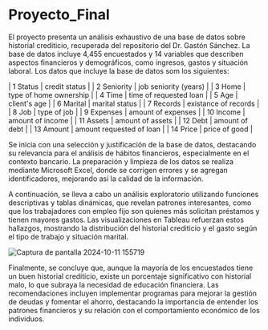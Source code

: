 # **Proyecto_Final**

El proyecto presenta un análisis exhaustivo de una base de datos sobre historial crediticio, recuperada del repositorio del Dr. Gastón Sánchez. La base de datos incluye 4,455 encuestados y 14 variables que describen aspectos financieros y demográficos, como ingresos, gastos y situación laboral. Los datos que incluye la base de datos som los siguientes:

| 1 Status	    | credit status            |
| 2 Seniority	  | job seniority (years)    |
| 3 Home	      | type of home ownership   |
| 4 Time	      | time of requested loan   |
| 5 Age	        | client's age             |
| 6 Marital	    | marital status           |
| 7 Records	    | existance of records     |
| 8 Job	        | type of job              |
| 9 Expenses	  | amount of expenses       |
| 10 Income	    | amount of income         |
| 11 Assets	    | amount of assets         |
| 12 Debt	      | amount of debt           |
| 13 Amount	    | amount requested of loan |
| 14 Price	    | price of good            |

Se inicia con una selección y justificación de la base de datos, destacando su relevancia para el análisis de hábitos financieros, especialmente en el contexto bancario. La preparación y limpieza de los datos se realiza mediante Microsoft Excel, donde se corrigen errores y se agregan identificadores, mejorando así la calidad de la información.

A continuación, se lleva a cabo un análisis exploratorio utilizando funciones descriptivas y tablas dinámicas, que revelan patrones interesantes, como que los trabajadores con empleo fijo son quienes más solicitan préstamos y tienen mayores gastos. Las visualizaciones en Tableau refuerzan estos hallazgos, mostrando la distribución del historial crediticio y el gasto según el tipo de trabajo y situación marital.

![Captura de pantalla 2024-10-11 155719](https://github.com/user-attachments/assets/c5c63489-d9da-423d-84cc-4818814492d7)


Finalmente, se concluye que, aunque la mayoría de los encuestados tiene un buen historial crediticio, existe un porcentaje significativo con historial malo, lo que subraya la necesidad de educación financiera. Las recomendaciones incluyen implementar programas para mejorar la gestión de deudas y fomentar el ahorro, destacando la importancia de entender los patrones financieros y su relación con el comportamiento económico de los individuos.
